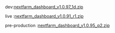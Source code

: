 dev:[nextfarm_dashboard_v1.0.97_1d.zip](https://github.com/user-attachments/files/18517908/nextfarm_dashboard_v1.0.97_1d.zip)



live :[nextfarm_dashboard_v1.0.91_r1.zip](https://github.com/user-attachments/files/18321789/nextfarm_dashboard_v1.0.91_r1.zip)



pre-production :[nextfarm_dashboard_v1.0.95_p2.zip](https://github.com/user-attachments/files/18479300/nextfarm_dashboard_v1.0.95_p2.zip)
